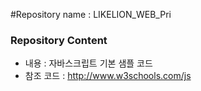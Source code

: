#Repository name : LIKELION_WEB_Pri

### Repository Content
* 내용 : 자바스크립트 기본 샘플 코드
* 참조 코드 : http://www.w3schools.com/js
